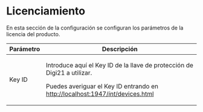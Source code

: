 # Licenciamiento

En esta sección de la configuración se configuran los parámetros de la licencia del producto.

| Parámetro | Descripción                                                                                                                                                                                                                         |
| --------- | ----------------------------------------------------------------------------------------------------------------------------------------------------------------------------------------------------------------------------------- |
| Key ID    | <p>Introduce aquí el Key ID de la llave de protección de Digi21 a utilizar.</p><p></p><p>Puedes averiguar el Key ID entrando en <a href="http://localhost:1947/_int_/devices.html">http://localhost:1947/_int_/devices.html</a></p> |
